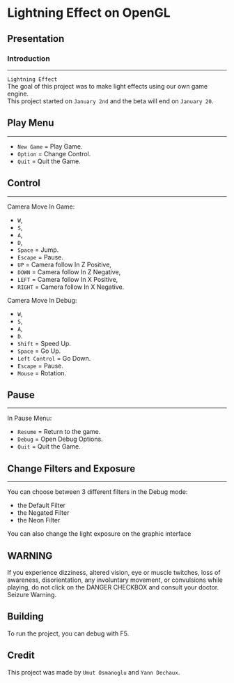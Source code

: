 # Lightning Effect on OpenGL

## Presentation


### Introduction
-----------
`Lightning Effect`<br>
The goal of this project was to make light effects using our own game engine.<br>
This project started on `January 2nd` and the beta will end on `January 20`. <br>

## Play Menu
-----------

- `New Game` = Play Game.<br>
- `Option` = Change Control.<br>
- `Quit` =  Quit the Game.<br>

## Control
-----------
Camera Move In Game: <br>
- `W`,  
- `S`,  
- `A`, 
- `D`,
- `Space` = Jump.<br>
- `Escape` = Pause.<br>
- `UP` = Camera follow In Z Positive,
- `DOWN` = Camera follow In Z Negative,
- `LEFT` = Camera follow In X Positive,
- `RIGHT` = Camera follow In X Negative.

Camera Move In Debug: <br>
- `W`,  
- `S`,  
- `A`, 
- `D`. 
- `Shift` = Speed Up.<br>
- `Space` = Go Up.<br>
- `Left Control` = Go Down.<br>
- `Escape` = Pause.<br>
- `Mouse` = Rotation.<br>

## Pause
-----------
In Pause Menu:
- `Resume` = Return to the game.<br>
- `Debug` = Open Debug Options.<br>
- `Quit` = Quit the Game.<br>

## Change Filters and Exposure
-----------
You can choose between 3 different filters in the Debug mode:
- the Default Filter
- the Negated Filter 
- the Neon Filter

You can also change the light exposure on the graphic interface

## WARNING
If you experience dizziness, altered vision, eye or muscle twitches, loss of awareness, disorientation, any involuntary movement, or convulsions while playing, do not click on the DANGER CHECKBOX and consult your doctor. Seizure Warning.



## Building

To run the project, you can debug with F5.

## Credit

This project was made by `Umut Osmanoglu` and `Yann Dechaux`.

